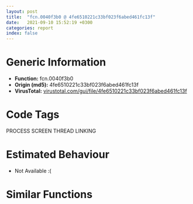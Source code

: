 ```yaml
---
layout: post
title:  "fcn.0040f3b0 @ 4fe6510221c33bf023f6abed461fc13f"
date:   2021-09-10 15:52:19 +0300
categories: report
index: false
---
```


# Generic Information
- **Function:** fcn.0040f3b0
- **Origin (md5):** 4fe6510221c33bf023f6abed461fc13f
- **VirusTotal:** [virustotal.com/gui/file/4fe6510221c33bf023f6abed461fc13f][virustotal_ref]

# Code Tags
<span class="tag" id="PROCESS">PROCESS</span>
<span class="tag" id="SCREEN">SCREEN</span>
<span class="tag" id="THREAD">THREAD</span>
<span class="tag" id="LINKING">LINKING</span>


# Estimated Behaviour
<ul><li class="bhv-desc" id="na">Not Available :(</li></ul>

# Similar Functions
<script type="text/javascript" src="https://www.gstatic.com/charts/loader.js"></script>
<script type="text/javascript">

    google.charts.load('current', {'packages':['corechart']});
    google.charts.setOnLoadCallback(drawChart);

    function drawChart() {
    var data = new google.visualization.DataTable();
        data.addColumn('number', 'X');
        data.addColumn('number', 'Y');
        data.addColumn({type: 'string', role: 'tooltip', 'p': {'html': true}});
        data.addColumn({'type': 'string', 'role': 'style'});
        
        data.addRows([
    [0, 0, '<b><a href="/report/fcn.0040f3b0@4fe6510221c33bf023f6abed461fc13f">fcn.0040f3b0</a><br>@4fe6510221c33bf023f6abed461fc13f</b><br>', 'point { fill-color: #e0440e; }'],

        ]);

    var options = {
        title: 'Similarity Plot',
        legend: 'none',
        colors: ['#dedbd9', '#e6693e', '#ec8f6e', '#f3b49f', '#f6c7b6'],
        tooltip: {isHtml: true, trigger: 'both'},
        explorer: {
        actions: ["dragToZoom", "rightClickToReset"],
        },
        chartArea: {
        width: '80%',
        height: '80%'
        },
        width: '100%',
        height: '100%'
    };

    var chart = new google.visualization.ScatterChart(document.getElementById('chart_div'));

    chart.draw(data, options);
    }
    
</script>


<div id="chart_div" style="width: 100%px; height: 100%;"></div>

# Disassembled Code
{% highlight nasm %}

push ebp
mov ebp, esp
and esp, 0xfffffff8
movzx eax, byte[ebp+0xc]
sub esp, 0x11c
push ebx
mov ebx, dword[ebp+0x10]
or ax, bx
push esi
push edi
je 0x40f9c7
cmp dword[ebp+0x1c], 0
jne off.b44
mov dword[ebp+0x1c], 0xffc3d44d
call dword[sym.imp.KERNEL32.dll_GetCurrentThreadId]
cmp eax, dword[0x4c53a0]
mov eax, dword[0x4c7f18]
sete byte[esp+0x11]
test eax, eax
je off.b82
cmp byte[esp+0x11], 0
mov byte[esp+0x12], 1
je off.b87
mov byte[esp+0x12], 0
cmp eax, 1
je off.b99
cmp byte[esp+0x11], 0
je off.b103
mov byte[ebp+0x18], 0
cmp byte[ebp+0xc], 0
jne off.b121
mov ecx, ebx
call fcn.00412980
mov byte[ebp+0xc], al
jmp off.b146
test bx, bx
jne off.b146
mov ecx, dword[ebp+0xc]
push ecx
xor bl, bl
call fcn.00412700
movzx ebx, ax
add esp, 4
mov dword[ebp+0x10], ebx
mov edx, ebx
xor eax, eax
shr edx, 8
test dl, dl
setne al
cmp dword[0x4c7f18], 2
mov dword[esp+0x1c], eax
jne case.default.0x40f469
movzx eax, byte[ebp+0xc]
add eax, 0xffffff60
cmp eax, 5
ja case.default.0x40f469
jmp dword[eax*4+0x40f9d0]
mov byte[ebp+0xc], 0x11
jmp case.default.0x40f469
mov byte[ebp+0xc], 0x10
jmp case.default.0x40f469
mov byte[ebp+0xc], 0x12
cmp dword[ebp+0x14], 0
mov al, byte[ebp+0xc]
je 0x40f5b5
xor ecx, ecx
mov edx, ebx
call fcn.00411b10
mov ebx, dword[ebp+8]
test al, al
je 0x40f54b
lea ecx, [esp+0x28]
push ecx
call dword[sym.imp.USER32.dll_GetKeyboardState]
mov cl, 0x80
mov dl, 0x7f
test ebx, ebx
jne 0x40f4c2
movzx eax, byte[ebp+0xc]
or byte[esp+eax+0x28], cl
lea eax, [esp+eax+0x28]
jmp 0x40f4d3
cmp ebx, 1
jne 0x40f4d3
movzx eax, byte[ebp+0xc]
and byte[esp+eax+0x28], dl
lea eax, [esp+eax+0x28]
movzx eax, byte[ebp+0xc]
add eax, 0xffffff60
cmp eax, 5
ja case.default.0x40f4e1
jmp dword[eax*4+0x40f9e8]
test byte[esp+0xca], cl
jne 0x40f500
test byte[esp+0xcb], cl
jne 0x40f500
and byte[esp+0x39], dl
jmp case.default.0x40f4e1
or byte[esp+0x39], cl
jmp case.default.0x40f4e1
test byte[esp+0xc8], cl
jne 0x40f51e
test byte[esp+0xc9], cl
jne 0x40f51e
and byte[esp+0x38], dl
jmp case.default.0x40f4e1
or byte[esp+0x38], cl
jmp case.default.0x40f4e1
test byte[esp+0xcc], cl
jne 0x40f53c
test byte[esp+0xcd], cl
jne 0x40f53c
and byte[esp+0x3a], dl
jmp case.default.0x40f4e1
or byte[esp+0x3a], cl
lea edx, [esp+0x28]
push edx
call dword[sym.imp.USER32.dll_SetKeyboardState]
movzx esi, word[ebp+0x10]
mov edi, dword[sym.imp.USER32.dll_PostMessageW]
shl esi, 0x10
cmp ebx, 1
je 0x40f573
movzx ecx, byte[ebp+0xc]
mov edx, dword[ebp+0x14]
mov eax, esi
or eax, 1
push eax
push ecx
push 0x100
push edx
call edi
cmp byte[ebp+0x18], 0
je 0x40f591
cmp ebx, 2
jne 0x40f591
mov eax, dword[0x4c28ec]
mov ecx, dword[eax+0x64]
push ecx
call fcn.00410e40
add esp, 4
jmp 0x40f599
test ebx, ebx
je 0x40f98e
movzx edx, byte[ebp+0xc]
mov eax, dword[ebp+0x14]
or esi, 0xc0000001
push esi
push edx
push 0x101
push eax
call edi
jmp 0x40f98e
cmp byte[0x4c6ec4], 0
mov ecx, dword[ebp+8]
mov dword[0x4c53f8], ecx
mov byte[0x4c6eff], al
je 0x40f612
cmp al, 0x12
je 0x40f5d8
cmp al, 0xa4
je 0x40f5d8
cmp al, 0xa5
jne 0x40f612
cmp byte[esp+0x11], 0
jne 0x40f612
test byte[0x4c9b80], 1
mov byte[esp+0x16], 1
jne 0x40f643
or dword[0x4c9b80], 1
push str.BlockInput
push str.user32
call dword[sym.imp.KERNEL32.dll_GetModuleHandleW]
push eax
call dword[sym.imp.KERNEL32.dll_GetProcAddress]
mov dword[0x4c9b7c], eax
jmp 0x40f648
cmp byte[esp+0x11], 0
mov byte[esp+0x16], 0
lea esi, [esp+0x24]
jne 0x40f627
mov esi, 0x4c53f0
mov dword[esp+0x18], esi
cmp al, 0xa5
jne 0x40f65c
cmp byte[esp+0x12], 0
jne 0x40f65c
cmp dword[0x4c65e8], 0
je 0x40f65c
mov al, 1
jmp 0x40f65e
mov eax, dword[0x4c9b7c]
test eax, eax
je 0x40f650
push 0
call eax
mov al, byte[ebp+0xc]
mov byte[0x4c6ec4], 0
jmp 0x40f622
xor al, al
mov byte[esp+0x14], al
mov byte[esp+0x13], al
test al, al
je 0x40f6d6
cmp byte[esp+0x11], 0
jne 0x40f679
mov edi, dword[0x4c53f4]
jmp 0x40f6a6
call dword[sym.imp.USER32.dll_GetForegroundWindow]
test eax, eax
je 0x40f68e
push 0
push eax
call dword[sym.imp.USER32.dll_GetWindowThreadProcessId]
jmp 0x40f690
xor eax, eax
push eax
call dword[sym.imp.USER32.dll_GetKeyboardLayout]
mov edi, eax
push edi
xor eax, eax
call fcn.00411f10
add esp, 4
mov dword[esi], eax
cmp dword[esi], 0
je 0x40f6b2
mov byte[esp+0x13], 0
jmp 0x40f6da
push 0xa2
mov byte[esp+0x19], 0xa2
call dword[sym.imp.USER32.dll_GetAsyncKeyState]
mov edx, dword[ebp+0x1c]
mov dword[0x4c65dc], edx
shr eax, 0xf
and al, 1
mov byte[esp+0x17], al
jmp 0x40f6da
mov edi, dword[esp+0x24]
cmp byte[esp+0x12], 0
je 0x40f6f3
mov al, byte[ebp+0xc]
xor ecx, ecx
mov edx, ebx
call fcn.00411b10
mov byte[esp+0x20], al
jmp 0x40f6f8
mov byte[esp+0x20], 0
cmp byte[esp+0x11], 0
jne 0x40f71e
mov eax, dword[0x4c7f18]
cmp eax, 2
je 0x40f71e
cmp dword[0x4c65e8], 0
je 0x40f717
cmp eax, 1
jne 0x40f71e
mov byte[esp+0x11], 1
jmp 0x40f723
mov byte[esp+0x11], 0
cmp dword[ebp+8], 1
mov esi, dword[sym.imp.USER32.dll_keybd_event]
mov ebx, dword[esp+0x20]
je 0x40f812
cmp byte[esp+0x12], 0
je 0x40f75d
mov eax, dword[ebp+0x1c]
mov ecx, dword[esp+0x1c]
mov edx, dword[ebp+0x10]
push eax
mov eax, dword[ebp+0xc]
push ecx
push edx
push eax
push ebx
call fcn.00410920
add esp, 0x14
jmp 0x40f7f9
cmp byte[esp+0x14], 0
je 0x40f776
mov ecx, dword[esp+0x18]
cmp dword[ecx], 3
jne 0x40f776
mov edx, dword[ebp+0x1c]
mov dword[0x4c65e0], edx
mov eax, dword[ebp+0x1c]
mov ecx, dword[esp+0x1c]
mov edx, dword[ebp+0x10]
push eax
mov eax, dword[ebp+0xc]
push ecx
push edx
push eax
call esi
cmp byte[esp+0x13], 0
mov dword[0x4c65e0], 0
je 0x40f7f9
cmp dword[0x4c65dc], 0
mov byte[esp+0x13], 0
je 0x40f7c5
push edi
mov eax, 4
mov dword[0x4c65dc], 0
call fcn.00411f10
mov ecx, dword[esp+0x1c]
mov dword[ecx], eax
jmp 0x40f7f6
cmp byte[esp+0x17], 0
jne 0x40f7f9
movzx edx, byte[esp+0x15]
push edx
call dword[sym.imp.USER32.dll_GetAsyncKeyState]
mov ecx, 0x8000
and ax, cx
movzx eax, ax
neg eax
sbb eax, eax
add eax, 4
push edi
call fcn.00411f10
mov edx, dword[esp+0x1c]
mov dword[edx], eax
add esp, 4
cmp byte[esp+0x11], 0
je 0x40f812
mov eax, dword[ebp+0x10]
mov ecx, dword[ebp+0xc]
push eax
push ecx
xor dl, dl
call fcn.00411010
add esp, 8
cmp byte[ebp+0x18], 0
je 0x40f851
mov eax, 2
cmp dword[ebp+8], eax
jne 0x40f851
cmp dword[0x4c7f18], eax
jne 0x40f83e
mov edx, dword[0x4c28ec]
mov eax, dword[edx+0x68]
push eax
call fcn.00410e40
add esp, 4
jmp 0x40f85b
mov eax, dword[0x4c28ec]
mov eax, dword[eax+0x64]
push eax
call fcn.00410e40
add esp, 4
jmp 0x40f85b
cmp dword[ebp+8], 0
je 0x40f945
or dword[esp+0x1c], 2
cmp byte[esp+0x12], 0
je 0x40f889
mov ecx, dword[ebp+0x1c]
mov edx, dword[esp+0x1c]
mov eax, dword[ebp+0x10]
push ecx
mov ecx, dword[ebp+0xc]
push edx
push eax
push ecx
push ebx
call fcn.00410920
mov ebx, dword[ebp+0x10]
add esp, 0x14
jmp 0x40f915
cmp byte[esp+0x14], 0
je 0x40f8a1
mov edx, dword[esp+0x18]
cmp dword[edx], 3
jne 0x40f8a1
mov eax, dword[ebp+0x1c]
mov dword[0x4c65e4], eax
mov ecx, dword[ebp+0x1c]
mov edx, dword[esp+0x1c]
mov ebx, dword[ebp+0x10]
mov eax, dword[ebp+0xc]
push ecx
push edx
push ebx
push eax
call esi
xor eax, eax
mov dword[0x4c65e4], eax
cmp byte[esp+0x13], al
je 0x40f915
cmp dword[0x4c65dc], eax
je 0x40f8e1
mov dword[0x4c65dc], eax
push edi
mov eax, 4
call fcn.00411f10
mov ecx, dword[esp+0x1c]
mov dword[ecx], eax
jmp 0x40f912
cmp byte[esp+0x17], al
je 0x40f915
movzx edx, byte[esp+0x15]
push edx
call dword[sym.imp.USER32.dll_GetAsyncKeyState]
mov ecx, 0x8000
test cx, ax
mov eax, 0
setne al
push edi
add eax, 3
call fcn.00411f10
mov edx, dword[esp+0x1c]
mov dword[edx], eax
add esp, 4
mov eax, dword[esp+0x18]
cmp dword[eax], 0
je 0x40f92f
mov ecx, 0x138
cmp bx, cx
jne 0x40f92f
and byte[0x4c53d7], 0xfe
cmp byte[esp+0x11], 0
je 0x40f945
mov edx, dword[ebp+0xc]
push ebx
push edx
mov dl, 1
call fcn.00411010
add esp, 8
cmp byte[esp+0x16], 0
je 0x40f98e
test byte[0x4c9b80], 1
jne 0x40f97a
or dword[0x4c9b80], 1
push str.BlockInput
push str.user32
call dword[sym.imp.KERNEL32.dll_GetModuleHandleW]
push eax
call dword[sym.imp.KERNEL32.dll_GetProcAddress]
mov dword[0x4c9b7c], eax
jmp 0x40f97f
mov eax, dword[0x4c9b7c]
test eax, eax
je 0x40f987
push 1
call eax
mov byte[0x4c6ec4], 1
cmp byte[ebp+0x18], 0
je 0x40f9c7
cmp dword[0x4c7f18], 2
jne 0x40f9b5
mov eax, dword[0x4c28ec]
mov eax, dword[eax+0x60]
push eax
call fcn.00410e40
add esp, 4
pop edi
pop esi
pop ebx
mov esp, ebp
pop ebp
ret
mov ecx, dword[0x4c28ec]
mov eax, dword[ecx+0x5c]
push eax
call fcn.00410e40
add esp, 4
pop edi
pop esi
pop ebx
mov esp, ebp
pop ebp
ret

{% endhighlight %}

[virustotal_ref]: https://www.virustotal.com/gui/file/4fe6510221c33bf023f6abed461fc13f